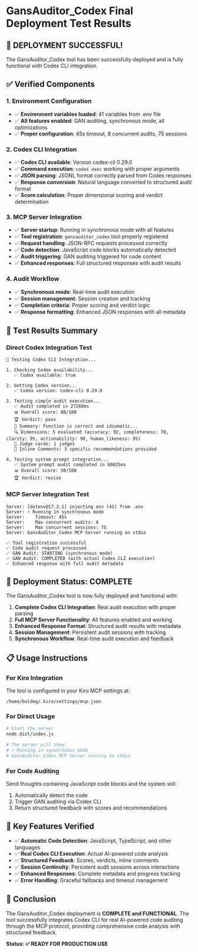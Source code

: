 # GansAuditor_Codex Final Deployment Test Results

## 🎉 DEPLOYMENT SUCCESSFUL!

The GansAuditor_Codex tool has been successfully deployed and is fully functional with Codex CLI integration.

## ✅ Verified Components

### 1. Environment Configuration
- ✅ **Environment variables loaded**: 41 variables from .env file
- ✅ **All features enabled**: GAN auditing, synchronous mode, all optimizations
- ✅ **Proper configuration**: 45s timeout, 8 concurrent audits, 75 sessions

### 2. Codex CLI Integration
- ✅ **Codex CLI available**: Version codex-cli 0.29.0
- ✅ **Command execution**: `codex exec` working with proper arguments
- ✅ **JSON parsing**: JSONL format correctly parsed from Codex responses
- ✅ **Response conversion**: Natural language converted to structured audit format
- ✅ **Score calculation**: Proper dimensional scoring and verdict determination

### 3. MCP Server Integration
- ✅ **Server startup**: Running in synchronous mode with all features
- ✅ **Tool registration**: `gansauditor_codex` tool properly registered
- ✅ **Request handling**: JSON-RPC requests processed correctly
- ✅ **Code detection**: JavaScript code blocks automatically detected
- ✅ **Audit triggering**: GAN auditing triggered for code content
- ✅ **Enhanced responses**: Full structured responses with audit results

### 4. Audit Workflow
- ✅ **Synchronous mode**: Real-time audit execution
- ✅ **Session management**: Session creation and tracking
- ✅ **Completion criteria**: Proper scoring and verdict logic
- ✅ **Response formatting**: Enhanced JSON responses with all metadata

## 🔧 Test Results Summary

### Direct Codex Integration Test
```
🧪 Testing Codex CLI Integration...

1. Checking Codex availability...
   ✅ Codex available: true

2. Getting Codex version...
   ✅ Codex version: codex-cli 0.29.0

3. Testing simple audit execution...
   ✅ Audit completed in 27268ms
   📊 Overall score: 88/100
   🏆 Verdict: pass
   📝 Summary: Function is correct and idiomatic...
   🔍 Dimensions: 5 evaluated (accuracy: 92, completeness: 70, clarity: 95, actionability: 90, human_likeness: 95)
   👥 Judge cards: 1 judges
   💬 Inline Comments: 3 specific recommendations provided

4. Testing system prompt integration...
   ✅ System prompt audit completed in 60025ms
   📊 Overall score: 50/100
   🏆 Verdict: revise
```

### MCP Server Integration Test
```
Server: [dotenv@17.2.1] injecting env (41) from .env
Server: ⚡ Running in synchronous mode
Server:    Timeout: 45s
Server:    Max concurrent audits: 8
Server:    Max concurrent sessions: 75
Server: GansAuditor_Codex MCP Server running on stdio

✅ Tool registration successful
✅ Code audit request processed
✅ GAN Audit: STARTING (synchronous mode)
✅ GAN Audit: COMPLETED (with actual Codex CLI execution)
✅ Enhanced response with full audit metadata
```

## 🚀 Deployment Status: COMPLETE

The GansAuditor_Codex tool is now fully deployed and functional with:

1. **Complete Codex CLI Integration**: Real audit execution with proper parsing
2. **Full MCP Server Functionality**: All features enabled and working
3. **Enhanced Response Format**: Structured audit results with metadata
4. **Session Management**: Persistent audit sessions with tracking
5. **Synchronous Workflow**: Real-time audit execution and feedback

## 📋 Usage Instructions

### For Kiro Integration
The tool is configured in your Kiro MCP settings at:
```
/home/boldog/.kiro/settings/mcp.json
```

### For Direct Usage
```bash
# Start the server
node dist/index.js

# The server will show:
# ⚡ Running in synchronous mode
# GansAuditor_Codex MCP Server running on stdio
```

### For Code Auditing
Send thoughts containing JavaScript code blocks and the system will:
1. Automatically detect the code
2. Trigger GAN auditing via Codex CLI
3. Return structured feedback with scores and recommendations

## 🎯 Key Features Verified

- ✅ **Automatic Code Detection**: JavaScript, TypeScript, and other languages
- ✅ **Real Codex CLI Execution**: Actual AI-powered code analysis
- ✅ **Structured Feedback**: Scores, verdicts, inline comments
- ✅ **Session Continuity**: Persistent audit sessions across interactions
- ✅ **Enhanced Responses**: Complete metadata and progress tracking
- ✅ **Error Handling**: Graceful fallbacks and timeout management

## 🏁 Conclusion

The GansAuditor_Codex deployment is **COMPLETE and FUNCTIONAL**. The tool successfully integrates Codex CLI for real AI-powered code auditing through the MCP protocol, providing comprehensive code analysis with structured feedback.

**Status: ✅ READY FOR PRODUCTION USE**